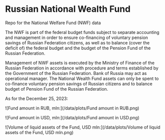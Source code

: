 # Russian National Wealth Fund 

Repo for the National Welfare Fund (NWF) data

The NWF is part of the federal budget funds subject to separate accounting and management in order to ensure co-financing of voluntary pension savings of Russian Federation citizens, as well as to balance (cover the deficit of) the federal budget and the budget of the Pension Fund of the Russian Federation.


Management of NWF assets is executed by the Ministry of Finance of the Russian Federation in accordance with procedure and terms established by the Government of the Russian Federation. Bank of Russia may act as operational manager. The National Wealth Fund assets can only be spent to co-finance voluntary pension savings of Russian citizens and to balance budget of Pension Fund of the Russian Federation.

As for the December 25, 2023:

![Fund amount in RUB, mln:](/data/plots/Fund amount in RUB.png)


![Fund amount in USD, mln:](/data/plots/Fund amount in USD.png)


![Volume of liquid assets of the Fund, USD mln:](/data/plots/Volume of liquid assets of the Fund, USD mln.png)

